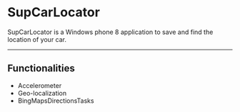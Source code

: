 SupCarLocator
=====================


SupCarLocator is a Windows phone 8 application to save and find the location of your car.


----------


Functionalities
----------

* Accelerometer
* Geo-localization 
* BingMapsDirectionsTasks  


